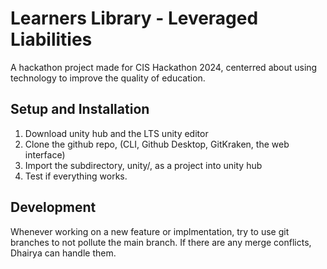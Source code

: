 # Learners Library - Leveraged Liabilities
A hackathon project made for CIS Hackathon 2024, centerred about using technology to improve the quality of education.

## Setup and Installation
1) Download unity hub and the LTS unity editor
2) Clone the github repo, (CLI, Github Desktop, GitKraken, the web interface)
3) Import the subdirectory, unity/, as a project into unity hub
4) Test if everything works.

## Development
Whenever working on a new feature or implmentation, try to use git branches to not pollute the main branch.
If there are any merge conflicts, Dhairya can handle them.
